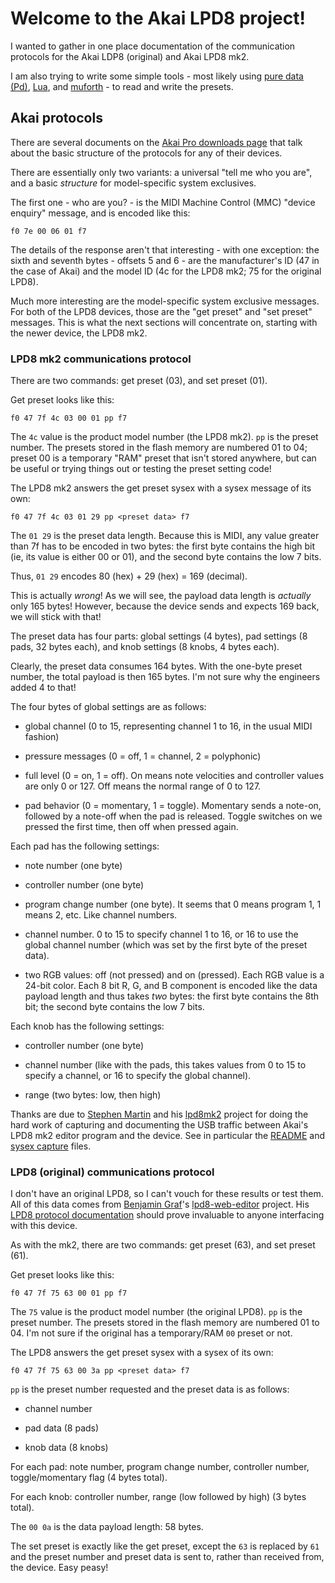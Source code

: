 # Welcome to the Akai LPD8 project!

I wanted to gather in one place documentation of the communication protocols
for the Akai LDP8 (original) and Akai LPD8 mk2.

I am also trying to write some simple tools - most likely using [pure data
(Pd)](https://msp.ucsd.edu/Pd_documentation/), [Lua](https://www.lua.org/),
and [muforth](https://muforth.dev/) - to read and write the presets.

## Akai protocols

There are several documents on the [Akai Pro downloads
page](https://www.akaipro.com/downloads) that talk about the basic structure
of the protocols for any of their devices.

There are essentially only two variants: a universal "tell me who you are",
and a basic _structure_ for model-specific system exclusives.

The first one - who are you? - is the MIDI Machine Control (MMC) "device
enquiry" message, and is encoded like this:

```
f0 7e 00 06 01 f7
```

The details of the response aren't that interesting - with one exception: the
sixth and seventh bytes - offsets 5 and 6 - are the manufacturer's ID (47 in
the case of Akai) and the model ID (4c for the LPD8 mk2; 75 for the original
LPD8).

Much more interesting are the model-specific system exclusive messages. For
both of the LPD8 devices, those are the "get preset" and "set preset"
messages. This is what the next sections will concentrate on, starting with
the newer device, the LPD8 mk2.

### LPD8 mk2 communications protocol

There are two commands: get preset (03), and set preset (01).

Get preset looks like this:

```
f0 47 7f 4c 03 00 01 pp f7
```

The `4c` value is the product model number (the LPD8 mk2). `pp` is the preset
number. The presets stored in the flash memory are numbered 01 to 04; preset
00 is a temporary "RAM" preset that isn't stored anywhere, but can be useful
or trying things out or testing the preset setting code!

The LPD8 mk2 answers the get preset sysex with a sysex message of its own:

```
f0 47 7f 4c 03 01 29 pp <preset data> f7
```

The `01 29` is the preset data length. Because this is MIDI, any value greater
than 7f has to be encoded in two bytes: the first byte contains the high bit
(ie, its value is either 00 or 01), and the second byte contains the low
7 bits.

Thus, `01 29` encodes 80 (hex) + 29 (hex) = 169 (decimal).

This is actually _wrong_! As we will see, the payload data length is
_actually_ only 165 bytes! However, because the device sends and expects 169
back, we will stick with that!

The preset data has four parts: global settings (4 bytes), pad settings (8
pads, 32 bytes each), and knob settings (8 knobs, 4 bytes each).

Clearly, the preset data consumes 164 bytes. With the one-byte preset number,
the total payload is then 165 bytes. I'm not sure why the engineers added 4 to
that!

The four bytes of global settings are as follows:

* global channel (0 to 15, representing channel 1 to 16, in the usual MIDI
  fashion)

* pressure messages (0 = off, 1 = channel, 2 = polyphonic)

* full level (0 = on, 1 = off). On means note velocities and controller values
  are only 0 or 127. Off means the normal range of 0 to 127.

* pad behavior (0 = momentary, 1 = toggle). Momentary sends a note-on,
  followed by a note-off when the pad is released. Toggle switches on we
pressed the first time, then off when pressed again.

Each pad has the following settings:

* note number (one byte)

* controller number (one byte)

* program change number (one byte). It seems that 0 means program 1, 1 means
  2, etc. Like channel numbers.

* channel number. 0 to 15 to specify channel 1 to 16, or 16 to use the global
  channel number (which was set by the first byte of the preset data).

* two RGB values: off (not pressed) and on (pressed). Each RGB value is
  a 24-bit color. Each 8 bit R, G, and B component is encoded like the data
payload length and thus takes _two_ bytes: the first byte contains the 8th
bit; the second byte contains the low 7 bits.

Each knob has the following settings:

* controller number (one byte)

* channel number (like with the pads, this takes values from 0 to 15 to
  specify a channel, or 16 to specify the global channel).

* range (two bytes: low, then high)

Thanks are due to [Stephen Martin]() and his
[lpd8mk2](https://github.com/stephensrmmartin/lpd8mk2) project for doing the
hard work of capturing and documenting the USB traffic between Akai's LPD8 mk2
editor program and the device. See in particular the
[README](https://github.com/stephensrmmartin/lpd8mk2/blob/master/README.md)
and [sysex
capture](https://raw.githubusercontent.com/stephensrmmartin/lpd8mk2/refs/heads/master/docs/sysex_captures.md)
files.

### LPD8 (original) communications protocol

I don't have an original LPD8, so I can't vouch for these results or test
them. All of this data comes from [Benjamin
Graf](https://github.com/bennigraf)'s
[lpd8-web-editor](https://github.com/bennigraf/lpd8-web-editor) project. His
[LPD8 protocol
documentation](https://github.com/bennigraf/lpd8-web-editor/blob/main/lpd8-protocol.md)
should prove invaluable to anyone interfacing with this device.

As with the mk2, there are two commands: get preset (63), and set preset (61).

Get preset looks like this:

```
f0 47 7f 75 63 00 01 pp f7
```

The `75` value is the product model number (the original LPD8). `pp` is the
preset number. The presets stored in the flash memory are numbered 01 to 04.
I'm not sure if the original has a temporary/RAM `00` preset or not.

The LPD8 answers the get preset sysex with a sysex of its own:

```
f0 47 7f 75 63 00 3a pp <preset data> f7
```

`pp` is the preset number requested and the preset data is as follows:

* channel number

* pad data (8 pads)

* knob data (8 knobs)

For each pad: note number, program change number, controller number,
toggle/momentary flag (4 bytes total).

For each knob: controller number, range (low followed by high) (3 bytes
total).

The `00 0a` is the data payload length: 58 bytes.

The set preset is exactly like the get preset, except the `63` is replaced by
`61` and the preset number and preset data is sent to, rather than received
from, the device. Easy peasy!
